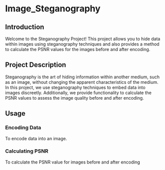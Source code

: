 # Image_Steganography
 ## Introduction
Welcome to the Steganography Project! This project allows you to hide data within images using steganography techniques and also provides a method to calculate the PSNR values for the images before and after encoding.

## Project Description
Steganography is the art of hiding information within another medium, such as an image, without changing the apparent characteristics of the medium. In this project, we use steganography techniques to embed data into images discreetly. Additionally, we provide functionality to calculate the PSNR values to assess the image quality before and after encoding.

## Usage

### Encoding Data
To encode data into an image.

### Calculating PSNR
To calculate the PSNR value for images before and after encoding

